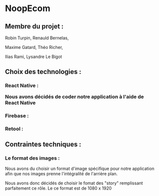 # NoopEcom

<h2>Membre du projet :</h2>
<p>Robin Turpin, Renauld Bernelas,</p>
<p>Maxime Gatard, Théo Richer,</p>
<p>Ilias Rami, Lysandre Le Bigot</p>

<h2>Choix des technologies :</h2>
<h3>React Native :</3>
<p>Nous avons décidés de coder notre application  à l'aide de React Native</p>
<h3>Firebase :</h3>
<h3>Retool :</h3>

<h2>Contraintes techniques :</h2>
<h3>Le format des images :</h3>
<p>Nous avons du choisir un format d'image spécifique pour notre application afin que nos images prenne l'intégralité de l'arrière plan.</p>
<p>Nous avons donc décidés de choisir le fomat des "story" remplissant parfaitement ce rôle. Le ce format est de 1080 x 1920</p>
